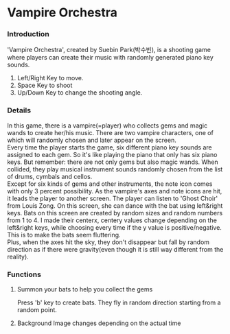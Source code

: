 # Vampire Orchestra

### Introduction
<p>'Vampire Orchestra', created by Suebin Park(박수빈), is a shooting game where players can create their music with randomly generated piano key sounds.</p>
<ol>
  <li>Left/Right Key to move.</li>
  <li>Space Key to shoot</li>
  <li>Up/Down Key to change the shooting angle.</li>
</ol>

### Details
<p>
In this game, there is a vampire(=player) who collects gems and magic wands to create her/his music. There are two vampire characters, one of which will randomly chosen and later appear on the screen.<br>
Every time the player starts the game, six different piano key sounds are assigned to each gem. So it's like playing the piano that only has six piano keys. But remember: there are not only gems but also magic wands. When collided, they play musical instrument sounds randomly chosen from the list of drums, cymbals and cellos.<br>
  Except for six kinds of gems and other instruments, the note icon comes with only 3 percent possibility. As the vampire's axes and note icons are hit, it leads the player to another screen. The player can listen to 'Ghost Choir' from Louis Zong. On this screen, she can dance with the bat using left&right keys. Bats on this screen are created by random sizes and random numbers from 1 to 4. I made their centerx, centery values change depending on the left&right keys, while choosing every time if the y value is positive/negative. This is to make the bats seem fluttering.<br>
  Plus, when the axes hit the sky, they don't disappear but fall by random direction as if there were gravity(even though it is still way different from the reality).
</p>

### Functions
<ol>
  <li>Summon your bats to help you collect the gems</li>
  <p>Press 'b' key to create bats. They fly in random direction starting from a random point.</p>
  <li>Background Image changes depending on the actual time</li>
</ol>
